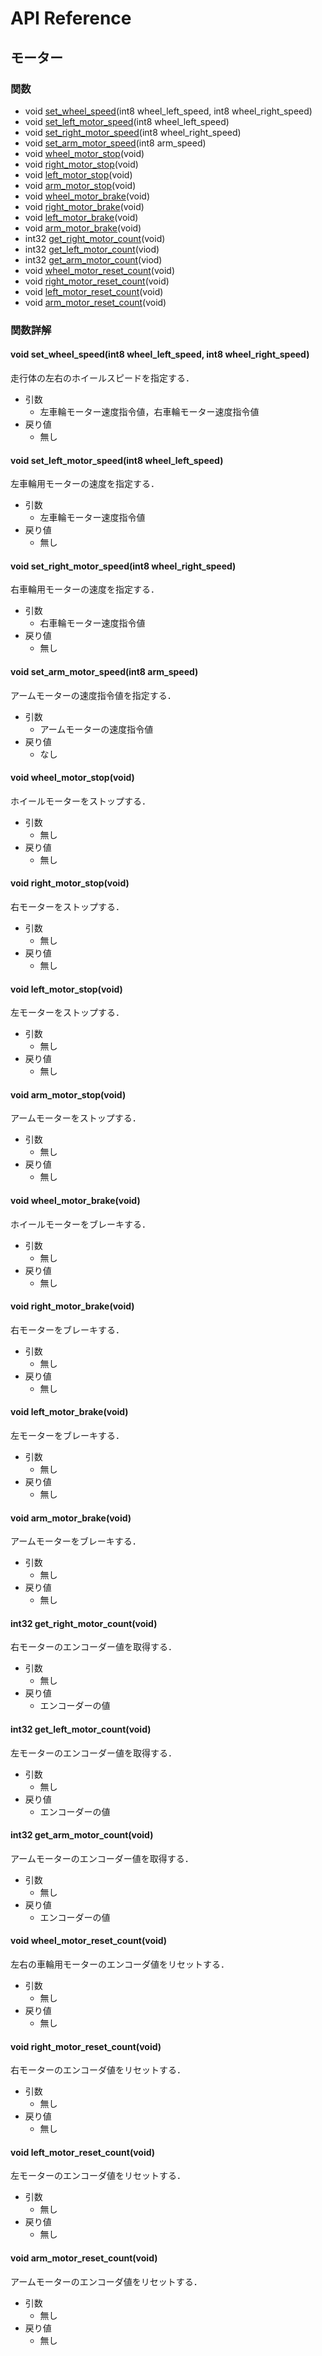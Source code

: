 # API Reference

## モーター
### 関数
- void [set_wheel_speed](#void-set_wheel_speedint8-wheel_left_speed-int8-wheel_right_speed)(int8 wheel_left_speed, int8 wheel_right_speed)
- void [set_left_motor_speed](#void-set_left_motor_speedint8-wheel_left_speed)(int8 wheel_left_speed)
- void [set_right_motor_speed](#void-set_right_motor_speedint8-wheel_right_speed)(int8 wheel_right_speed)
- void [set_arm_motor_speed](#void-set_arm_motor_speedint8-arm_speed)(int8 arm_speed)
- void [wheel_motor_stop](#void-wheel_motor_stopvoid)(void)
- void [right_motor_stop](#void-right_motor_stopvoid)(void)
- void [left_motor_stop](#void-left_motor_stopvoid)(void)
- void [arm_motor_stop](#void-arm_motor_stopvoid)(void)
- void [wheel_motor_brake](#void-wheel_motor_brakevoid)(void)
- void [right_motor_brake](#void-right_motor_brakevoid)(void)
- void [left_motor_brake](#void-left_motor_brakevoid)(void)
- void [arm_motor_brake](#void-arm_motor_brakevoid)(void)
- int32 [get_right_motor_count](#int32-get_right_motor_countvoid)(void)
- int32 [get_left_motor_count](#int32-get_left_motor_countvoid)(viod)
- int32 [get_arm_motor_count](#int32-get_arm_motor_countvoid)(viod)
- void [wheel_motor_reset_count](#void-wheel_motor_reset_countvoid)(void)
- void [right_motor_reset_count](#void-right_motor_reset_countvoid)(void)
- void [left_motor_reset_count](#void-left_motor_reset_countvoid)(void)
- void [arm_motor_reset_count](#void-arm_motor_reset_countvoid)(void)


### 関数詳解
#### void set_wheel_speed(int8 wheel_left_speed, int8 wheel_right_speed)
走行体の左右のホイールスピードを指定する．
- 引数
    - 左車輪モーター速度指令値，右車輪モーター速度指令値
- 戻り値
    - 無し

#### void set_left_motor_speed(int8 wheel_left_speed)
左車輪用モーターの速度を指定する．
- 引数
    - 左車輪モーター速度指令値
- 戻り値
    - 無し

#### void set_right_motor_speed(int8 wheel_right_speed)
右車輪用モーターの速度を指定する．
- 引数
    - 右車輪モーター速度指令値
- 戻り値
    - 無し

#### void set_arm_motor_speed(int8 arm_speed)
アームモーターの速度指令値を指定する．
- 引数
    - アームモーターの速度指令値
- 戻り値
    - なし

#### void wheel_motor_stop(void)
ホイールモーターをストップする．
- 引数
    - 無し
- 戻り値
    - 無し

#### void right_motor_stop(void)
右モーターをストップする．
- 引数
    - 無し
- 戻り値
    - 無し

#### void left_motor_stop(void)
左モーターをストップする．
- 引数
    - 無し
- 戻り値
    - 無し

#### void arm_motor_stop(void)
アームモーターをストップする．
- 引数
    - 無し
- 戻り値
    - 無し

#### void wheel_motor_brake(void)
ホイールモーターをブレーキする．
- 引数
    - 無し
- 戻り値
    - 無し

#### void right_motor_brake(void)
右モーターをブレーキする．
- 引数
    - 無し
- 戻り値
    - 無し

#### void left_motor_brake(void)
左モーターをブレーキする．
- 引数
    - 無し
- 戻り値
    - 無し

#### void arm_motor_brake(void)
アームモーターをブレーキする．
- 引数
    - 無し
- 戻り値
    - 無し

#### int32 get_right_motor_count(void)
右モーターのエンコーダー値を取得する．
- 引数
    - 無し
- 戻り値
    - エンコーダーの値

#### int32 get_left_motor_count(void)
左モーターのエンコーダー値を取得する．
- 引数
    - 無し
- 戻り値
    - エンコーダーの値

#### int32 get_arm_motor_count(void)
アームモーターのエンコーダー値を取得する．
- 引数
    - 無し
- 戻り値
    - エンコーダーの値

#### void wheel_motor_reset_count(void)
左右の車輪用モーターのエンコーダ値をリセットする．
- 引数
    - 無し
- 戻り値
    - 無し

#### void right_motor_reset_count(void)
右モーターのエンコーダ値をリセットする．
- 引数
    - 無し
- 戻り値
    - 無し

#### void left_motor_reset_count(void)
左モーターのエンコーダ値をリセットする．
- 引数
    - 無し
- 戻り値
    - 無し

#### void arm_motor_reset_count(void)
アームモーターのエンコーダ値をリセットする．
- 引数
    - 無し
- 戻り値
    - 無し

